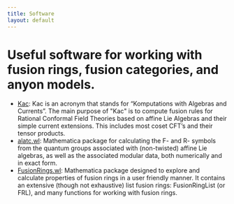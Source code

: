 ```yaml
---
title: Software
layout: default
---
```


# Useful software for working with fusion rings, fusion categories, and anyon models.

* [Kac](https://www.nikhef.nl/~t58/Site/Kac.html): Kac is an acronym that stands for “Komputations with Algebras and Currents”. The main purpose of "Kac" is to compute fusion rules for Rational Conformal Field Theories based on affine Lie Algebras and their simple current extensions. This includes most coset CFT’s and their tensor products.
* [alatc.wl](https://github.com/ardonne/affine-lie-algebra-tensor-category): Mathematica package for calculating the F- and R- symbols from the quantum groups associated with (non-twisted) affine Lie algebras, as well as the associated modular data, both numerically and in exact form.
* [FusionRings.wl](https://github.com/gert-vercleyen/FusionRings): Mathematica package designed to explore and calculate properties of fusion rings in a user friendly manner. It contains an extensive (though not exhaustive) list fusion rings: FusionRingList (or FRL), and many functions for working with fusion rings.
